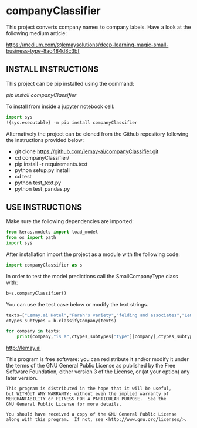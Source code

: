 # companyClassifier

This project converts company names to company labels. Have a look at the following medium article: 

https://medium.com/@lemaysolutions/deep-learning-magic-small-business-type-8ac484d8c3bf

## INSTALL INSTRUCTIONS

This project can be pip installed using the command: 

*pip install companyClassifier*

To install from inside a jupyter notebook cell:

```python
import sys
!{sys.executable} -m pip install companyClassifier
```

Alternatively the project can be cloned from the Github repository following the instructions provided below:

* git clone https://github.com/lemay-ai/companyClassifier.git
* cd companyClassifier/
* pip install -r requirements.text
* python setup.py install
* cd test
* python test_text.py
* python test_pandas.py

## USE INSTRUCTIONS

Make sure the following dependencies are imported:

```python
from keras.models import load_model  
from os import path
import sys
```

After installation import the project as a module with the following code: 

```python
import companyClassifier as s
```

In order to test the model predictions call the SmallCompanyType class with: 

```python
b=s.companyClassifier()
```

You can use the test case below or modify the text strings.

```python
texts=["Lemay.ai Hotel","Farah's variety","felding and associates","Lemay.ai Consulting"]
ctypes_subtypes = b.classifyCompany(texts)

for company in texts:
    print(company,"is a",ctypes_subtypes["type"][company],ctypes_subtypes["subtype"][company])
```

http://lemay.ai

 This program is free software: you can redistribute it and/or modify
    it under the terms of the GNU General Public License as published by
    the Free Software Foundation, either version 3 of the License, or
    (at your option) any later version.

    This program is distributed in the hope that it will be useful,
    but WITHOUT ANY WARRANTY; without even the implied warranty of
    MERCHANTABILITY or FITNESS FOR A PARTICULAR PURPOSE.  See the
    GNU General Public License for more details.

    You should have received a copy of the GNU General Public License
    along with this program.  If not, see <http://www.gnu.org/licenses/>.

